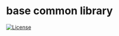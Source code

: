 # base common library

[![License](https://img.shields.io/badge/license-Apache2-green.svg)](LICENSE)

